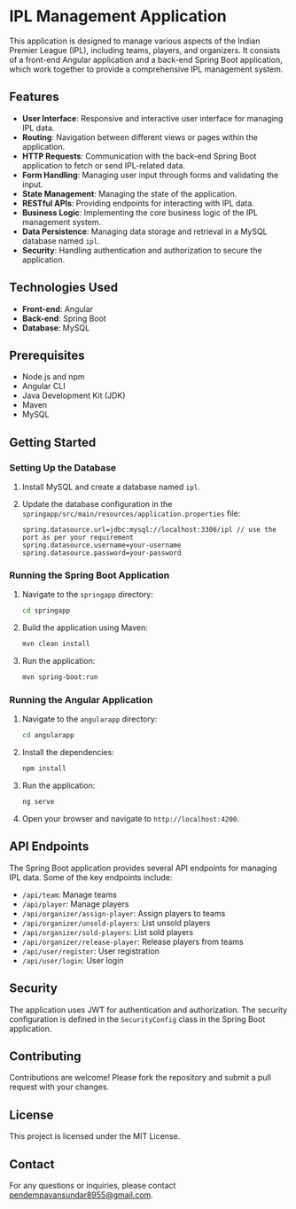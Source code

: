 # IPL Management Application

This application is designed to manage various aspects of the Indian Premier League (IPL), including teams, players, and organizers. It consists of a front-end Angular application and a back-end Spring Boot application, which work together to provide a comprehensive IPL management system.

## Features

- **User Interface**: Responsive and interactive user interface for managing IPL data.
- **Routing**: Navigation between different views or pages within the application.
- **HTTP Requests**: Communication with the back-end Spring Boot application to fetch or send IPL-related data.
- **Form Handling**: Managing user input through forms and validating the input.
- **State Management**: Managing the state of the application.
- **RESTful APIs**: Providing endpoints for interacting with IPL data.
- **Business Logic**: Implementing the core business logic of the IPL management system.
- **Data Persistence**: Managing data storage and retrieval in a MySQL database named `ipl`.
- **Security**: Handling authentication and authorization to secure the application.

## Technologies Used

- **Front-end**: Angular
- **Back-end**: Spring Boot
- **Database**: MySQL

## Prerequisites

- Node.js and npm
- Angular CLI
- Java Development Kit (JDK)
- Maven
- MySQL

## Getting Started

### Setting Up the Database

1. Install MySQL and create a database named `ipl`.
2. Update the database configuration in the `springapp/src/main/resources/application.properties` file:

   ```properties
   spring.datasource.url=jdbc:mysql://localhost:3306/ipl // use the port as per your requirement
   spring.datasource.username=your-username
   spring.datasource.password=your-password
   ```

### Running the Spring Boot Application

1. Navigate to the `springapp` directory:

   ```sh
   cd springapp
   ```

2. Build the application using Maven:

   ```sh
   mvn clean install
   ```

3. Run the application:

   ```sh
   mvn spring-boot:run
   ```

### Running the Angular Application

1. Navigate to the `angularapp` directory:

   ```sh
   cd angularapp
   ```

2. Install the dependencies:

   ```sh
   npm install
   ```

3. Run the application:

   ```sh
   ng serve
   ```

4. Open your browser and navigate to `http://localhost:4200`.

## API Endpoints

The Spring Boot application provides several API endpoints for managing IPL data. Some of the key endpoints include:

- `/api/team`: Manage teams
- `/api/player`: Manage players
- `/api/organizer/assign-player`: Assign players to teams
- `/api/organizer/unsold-players`: List unsold players
- `/api/organizer/sold-players`: List sold players
- `/api/organizer/release-player`: Release players from teams
- `/api/user/register`: User registration
- `/api/user/login`: User login

## Security

The application uses JWT for authentication and authorization. The security configuration is defined in the `SecurityConfig` class in the Spring Boot application.

## Contributing

Contributions are welcome! Please fork the repository and submit a pull request with your changes.

## License

This project is licensed under the MIT License.

## Contact

For any questions or inquiries, please contact pendempavansundar8955@gmail.com.
